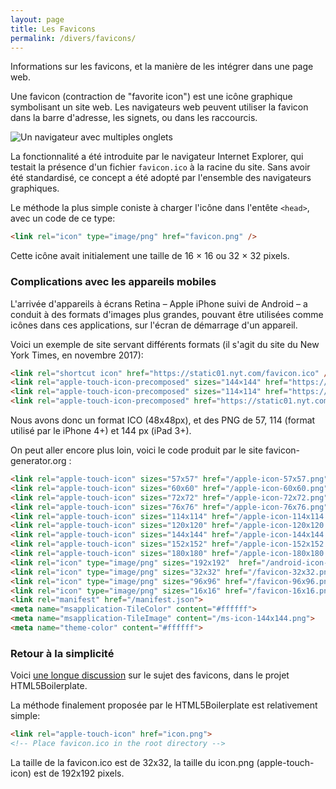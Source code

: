 ```yaml
---
layout: page
title: Les Favicons
permalink: /divers/favicons/
---
```



Informations sur les favicons, et la manière de les intégrer dans une page web.

Une favicon (contraction de "favorite icon") est une icône graphique symbolisant un site web. Les navigateurs web peuvent utiliser la favicon dans la barre d'adresse, les signets, ou dans les raccourcis.

![Un navigateur avec multiples onglets](/cours-divers/img/favicons-navigateur.png)

La fonctionnalité a été introduite par le navigateur Internet Explorer, qui testait la présence d'un fichier `favicon.ico` à la racine du site. Sans avoir été standardisé, ce concept a été adopté par l'ensemble des navigateurs graphiques. 

Le méthode la plus simple coniste à charger l'icône dans l'entête `<head>`, avec un code de ce type:

```html
<link rel="icon" type="image/png" href="favicon.png" />
```

Cette icône avait initialement une taille de 16 × 16 ou 32 × 32 pixels.

### Complications avec les appareils mobiles

L'arrivée d'appareils à écrans Retina – Apple iPhone suivi de Android – a conduit à des formats d'images plus grandes, pouvant être utilisées comme icônes dans ces applications, sur l'écran de démarrage d'un appareil.

Voici un exemple de site servant différents formats (il s'agit du site du New York Times, en novembre 2017):

```html
<link rel="shortcut icon" href="https://static01.nyt.com/favicon.ico" />
<link rel="apple-touch-icon-precomposed" sizes="144×144" href="https://static01.nyt.com/images/icons/ios-ipad-144x144.png" />
<link rel="apple-touch-icon-precomposed" sizes="114×114" href="https://static01.nyt.com/images/icons/ios-iphone-114x144.png" />
<link rel="apple-touch-icon-precomposed" href="https://static01.nyt.com/images/icons/ios-default-homescreen-57x57.png" />
```

Nous avons donc un format ICO (48x48px), et des PNG de 57, 114 (format utilisé par le iPhone 4+) et 144 px (iPad 3+).

On peut aller encore plus loin, voici le code produit par le site favicon-generator.org :

```html
<link rel="apple-touch-icon" sizes="57x57" href="/apple-icon-57x57.png">
<link rel="apple-touch-icon" sizes="60x60" href="/apple-icon-60x60.png">
<link rel="apple-touch-icon" sizes="72x72" href="/apple-icon-72x72.png">
<link rel="apple-touch-icon" sizes="76x76" href="/apple-icon-76x76.png">
<link rel="apple-touch-icon" sizes="114x114" href="/apple-icon-114x114.png">
<link rel="apple-touch-icon" sizes="120x120" href="/apple-icon-120x120.png">
<link rel="apple-touch-icon" sizes="144x144" href="/apple-icon-144x144.png">
<link rel="apple-touch-icon" sizes="152x152" href="/apple-icon-152x152.png">
<link rel="apple-touch-icon" sizes="180x180" href="/apple-icon-180x180.png">
<link rel="icon" type="image/png" sizes="192x192"  href="/android-icon-192x192.png">
<link rel="icon" type="image/png" sizes="32x32" href="/favicon-32x32.png">
<link rel="icon" type="image/png" sizes="96x96" href="/favicon-96x96.png">
<link rel="icon" type="image/png" sizes="16x16" href="/favicon-16x16.png">
<link rel="manifest" href="/manifest.json">
<meta name="msapplication-TileColor" content="#ffffff">
<meta name="msapplication-TileImage" content="/ms-icon-144x144.png">
<meta name="theme-color" content="#ffffff">
```

### Retour à la simplicité

Voici [une longue discussion](https://github.com/h5bp/html5-boilerplate/issues/1367) sur le sujet des favicons, dans le projet HTML5Boilerplate.

La méthode finalement proposée par le HTML5Boilerplate est relativement simple:

```html
<link rel="apple-touch-icon" href="icon.png">
<!-- Place favicon.ico in the root directory -->
```

La taille de la favicon.ico est de 32x32, la taille du icon.png (apple-touch-icon) est de 192x192 pixels.

